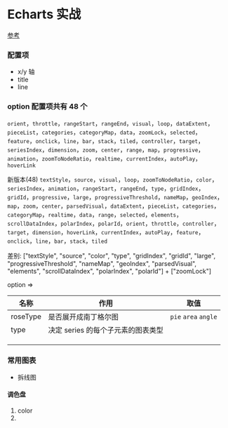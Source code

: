 # Echarts 实战
[参考](http://www.echartsjs.com/tutorial.html#%E6%95%B0%E6%8D%AE%E7%9A%84%E8%A7%86%E8%A7%89%E6%98%A0%E5%B0%84)
### 配置项
* x/y 轴
* title
* line

### option 配置项共有 48 个
`orient`，`throttle`，`rangeStart`，`rangeEnd`，`visual`，`loop`，`dataExtent`，`pieceList`，`categories`，`categoryMap`，`data`，`zoomLock`，`selected`，`feature`，`onclick`，`line`，`bar`，`stack`，`tiled`，`controller`，`target`，`seriesIndex`，`dimension`，`zoom`，`center`，`range`，`map`，`progressive`，`animation`，`zoomToNodeRatio`，`realtime`，`currentIndex`，`autoPlay`，`hoverLink`

新版本(48)
`textStyle`，`source`，`visual`，`loop`，`zoomToNodeRatio`，`color`，`seriesIndex`，`animation`，`rangeStart`，`rangeEnd`，`type`，`gridIndex`，`gridId`，`progressive`，`large`，`progressiveThreshold`，`nameMap`，`geoIndex`，`map`，`zoom`，`center`，`parsedVisual`，`dataExtent`，`pieceList`，`categories`，`categoryMap`，`realtime`，`data`，`range`，`selected`，`elements`，`scrollDataIndex`，`polarIndex`，`polarId`，`orient`，`throttle`，`controller`，`target`，`dimension`，`hoverLink`，`currentIndex`，`autoPlay`，`feature`，`onclick`，`line`，`bar`，`stack`，`tiled`

差别: ["textStyle", "source", "color", "type", "gridIndex", "gridId", "large", "progressiveThreshold", "nameMap", "geoIndex", "parsedVisual", "elements", "scrollDataIndex", "polarIndex", "polarId"] + ["zoomLock"]

option  =>  

名称 | 作用 | 取值 |
|--|--|--|
| roseType | 是否展开成南丁格尔图 | `pie` `area` `angle`|
| type | 决定 series 的每个子元素的图表类型 |  |
|  |  |  |
|  |  |  |
|  |  |  |


### 常用图表
* 拆线图


#### 调色盘
1. color
2. 


